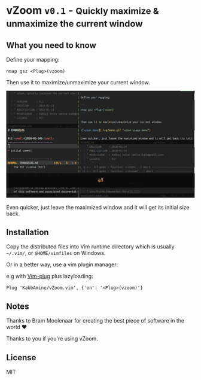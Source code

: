 # vZoom `v0.1` - <small>Quickly maximize & unmaximize the current window</small>

## What you need to know

Define your mapping:

```
nmap gsz <Plug>(vzoom)
```

Then use it to maximize/unmaximize your current window.

![vZoom demo](.img/demo.gif "vZoom usage demo")

Even quicker, just leave the maximized window and it will get its initial size back.

## Installation

Copy the distributed files into Vim runtime directory which is usually `~/.vim/`, or `$HOME/vimfiles` on Windows.

Or in a better way, use a vim plugin manager:

e.g with [Vim-plug](https://github.com/junegunn/vim-plug) plus lazyloading:

```
Plug 'KabbAmine/vZoom.vim', {'on': '<Plug>(vzoom)'}
```

## Notes

Thanks to Bram Moolenaar for creating the best piece of software in the world :heart:

Thanks to you if you're using vZoom.

## License

MIT
